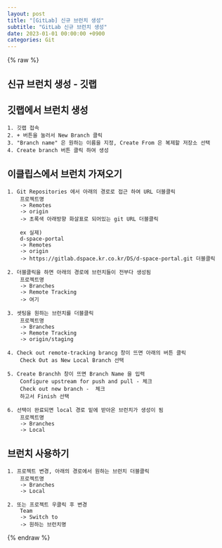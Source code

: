 ```yaml
---
layout: post
title: "[GitLab] 신규 브런치 생성"
subtitle: "GitLab 신규 브런치 생성"
date: 2023-01-01 00:00:00 +0900
categories: Git
---
```

{% raw %}
## 신규 브런치 생성 - 깃랩  
  
## 깃랩에서 브런치 생성  
  
	1. 깃랩 접속  
	2. + 버튼을 눌러서 New Branch 클릭  
	3. "Branch name" 은 원하는 이름을 지정, Create From 은 복제할 저장소 선택  
	4. Create branch 버튼 클릭 하여 생성  
  
## 이클립스에서 브런치 가져오기  
  
	1. Git Repositories 에서 아래의 경로로 접근 하여 URL 더블클릭  
		프로젝트명  
		-> Remotes  
		-> origin  
		-> 초록색 아래방향 화살표로 되어있는 git URL 더블클릭  
  
		ex 실제)  
		d-space-portal  
		-> Remotes  
		-> origin  
		-> https://gitlab.dspace.kr.co.kr/DS/d-space-portal.git 더블클릭  
  
	2. 더블클릭을 하면 아래의 경로에 브런치들이 전부다 생성됨  
		프로젝트명  
		-> Branches  
		-> Remote Tracking  
		-> 여기  
  
	3. 셋팅을 원하는 브런치를 더블클릭  
		프로젝트명  
		-> Branches  
		-> Remote Tracking  
		-> origin/staging  
  
	4. Check out remote-tracking brancg 창이 뜨면 아래의 버튼 클릭  
		Check Out as New Local Branch 선택  
  
	5. Create Branchh 창이 뜨면 Branch Name 을 입력  
		Configure upstream for push and pull - 체크  
		Check out new branch -  체크  
		하고서 Finish 선택  
  
	6. 선택이 완료되면 local 경로 밑에 받아온 브런치가 생성이 됨  
		프로젝트명  
		-> Branches  
		-> Local  
  
## 브런치 사용하기  
  
	1. 프로젝트 변경, 아래의 경로에서 원하는 브런치 더블클릭  
		프로젝트명  
		-> Branches  
		-> Local  
  
	2. 또는 프로젝트 우클릭 후 변경  
		Team  
		-> Switch to  
		-> 원하는 브런치명  
  

{% endraw %}
